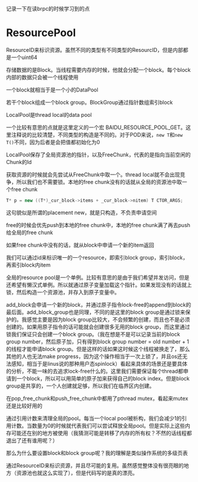 记录一下在读brpc的时候学习到的点

# ResourcePool

ResourceID来标识资源。虽然不同的类型有不同类型的ResourcID，但是内部都是一个uint64

存储数据的是Block。当线程需要内存的时候，他就会分配一个block。每个block内部的数据只会被一个线程使用

一个block就相当于是一个小的DataPool

若干个block组成一个block group。BlockGroup通过指针数组索引block

LocalPool是thread local的data pool

一个比较有意思的点就是这里定义的一个宏 BAIDU_RESOURCE_POOL_GET。这里注释说的比较清楚，不同类型的构造是不同的。对于POD来说，`new T`和`new T()`不同，因为后者是会把值都初始化为0

LocalPool保存了全局资源池的指针，以及FreeChunk，代表的是指向当前空闲的Chunk的Id

获取资源的时候就会先尝试从FreeChunk中取一个。thread local就不会出现竞争，所以我们也不需要锁。本地的free chunk没有的话就从全局的资源池中取一个free chunk

```cpp
T* p = new ((T*)_cur_block->items + _cur_block->nitem) T CTOR_ARGS;
```

这句貌似是所谓的placement new，就是只构造，不负责申请空间

free的时候会优先push到本地的free chunk中，本地的free chunk满了再去push给全局的free chunk

如果free chunk中没有的话，就从block中申请一个新的item返回

我们可以通过id来标识唯一的一个resource，即索引block group，索引block，再索引block内item

全局的resource pool是一个单例。比较有意思的是由于我们希望并发访问，但是还希望有懒汉式单例。所以就通过原子变量加载这个指针。如果发现没有的话就上锁，然后构造一个资源池，并存入到原子变量中。

add_block会申请一个新的block，并通过原子指令lock-free的append到block的最后面。add_block_group也是同理，不同的是这里的block group是通过锁来保护的。我感觉主要是因为block group比较大，不会频繁的创建，而且也不是必须创建的。如果用原子指令的话可能就会创建很多无用的block group，而这里通过锁我们保证只会创建一个block group。（我在想是不是可以记录当前的block group number，然后原子加，只有得到block group number = old number + 1的线程才能申请block group。但是这样的话如果这时候这个线程被换走了，那么其他的人也无法make progress，因为这个操作相当于一次上锁了，并且os还无法感知，相当于是linus说的那种用户态spinlock）看起来具体的场景还是要具体的分析，不能一味的去追求lock-free什么的。这里我们需要保证每个thread都申请到一个block，所以可以用简单的原子加来获得自己的block index。但是block group是共享的，一个人创建就足够，所以我们在临界区内创建。

在pop_free_chunk和push_free_chunk中都用了pthread mutex，看起来mutex还是比较好用的

通过引用计数来清理全局的pool。每当一个local pool被析构，我们会减少1的引用计数。当数量为0的时候就代表我们可以尝试释放全局pool。但是实际上这些内存可能还在别的地方被使用（我猜测可能是转移了内存的所有权？不然的话线程都退出了还有谁用呢？）

那么为什么要设置block和block group呢？我的理解是类似操作系统的多级页表

通过ResourceID来标识资源，并且尽可能的复用。虽然感觉整体没有很亮眼的地方（资源池也就这么实现了），但是代码写的是真的漂亮。